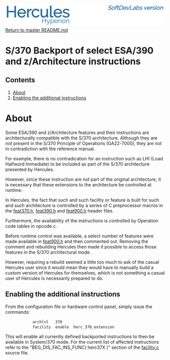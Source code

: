 ![header image](images/image_header_herculeshyperionSDL.png)
[Return to master README.md](/README.md)

# S/370 Backport of select ESA/390 and z/Architecture instructions
## Contents
1. [About](#About)
2. [Enabling the additional instructions](#Enabling-the-additional-instructions)

# About
Some ESA/390 and z/Architecture features and their instructions are architecturally compatible with the S/370 architecture.  Although they are not present in the S/370 Principle of Operations (GA22-7000), they are not in contradiction with the reference manual.

For example, there is no contradication for an instruction such as LHI (Load Halfword Immediate) to be included as part of the S/370 architecture presented by Hercules.

However, since these instruction are not part of the original architecture, it is necessary that these extensions to the architecture be controlled at runtime.

In Hercules, the fact that such and such facility or feature is built for such and such architecture is controlled by a series of C preprocessor macros in the [feat370.h](/feat370.h), [feat390.h](/feat390.h) and [feat900.h](/feat900.h) header files.

Furthermore, the availability of the instructions is controlled by Operation code tables in opcode.c.

Before runtime control was available, a select number of features were made available in [feat900.h](/feat900.h) and then commented out.  Removing the comment and rebuilding Hercules then made it possible to access those features in the S/370 architectural mode.

However, requiring a rebuild seemed a little too much to ask of the casual Hercules user since it would mean they would have to manually build a custom version of Hercules for themselves, which is not something a casual user of Hercules is necessarily prepared to do.

## Enabling the additional instructions
From the configuration file or hardware control panel, simply issue the commands:
```
            archlvl   370
            facility  enable  herc_370_extension
```
This will enable all currently defined backported instructions to then be available in System/370 mode.  For the current list of affected instructions refer to the "BEG_DIS_FAC_INS_FUNC( herc37X )" section of the [facility.c](/facility.c) source file.
